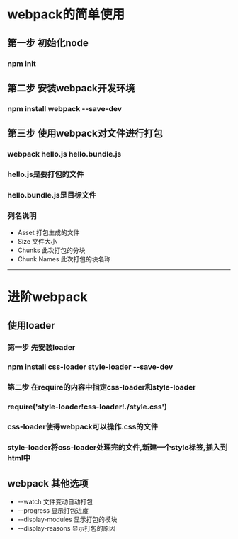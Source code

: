 # webpack的简单使用

## 第一步 初始化node

### npm init 

## 第二步 安装webpack开发环境

### npm install webpack --save-dev

## 第三步 使用webpack对文件进行打包

### webpack hello.js hello.bundle.js
### hello.js是要打包的文件
### hello.bundle.js是目标文件

### 列名说明
- Asset 打包生成的文件
- Size 文件大小
- Chunks 此次打包的分块
- Chunk Names 此次打包的块名称

-----------------------------------------------------------

# 进阶webpack

## 使用loader

### 第一步 先安装loader

### npm install css-loader style-loader --save-dev

### 第二步 在require的内容中指定css-loader和style-loader

### require('style-loader!css-loader!./style.css')

### css-loader使得webpack可以操作.css的文件

### style-loader将css-loader处理完的文件,新建一个style标签,插入到html中

## webpack 其他选项

- --watch 文件变动自动打包
- --progress 显示打包进度
- --display-modules 显示打包的模块
- --display-reasons 显示打包的原因


